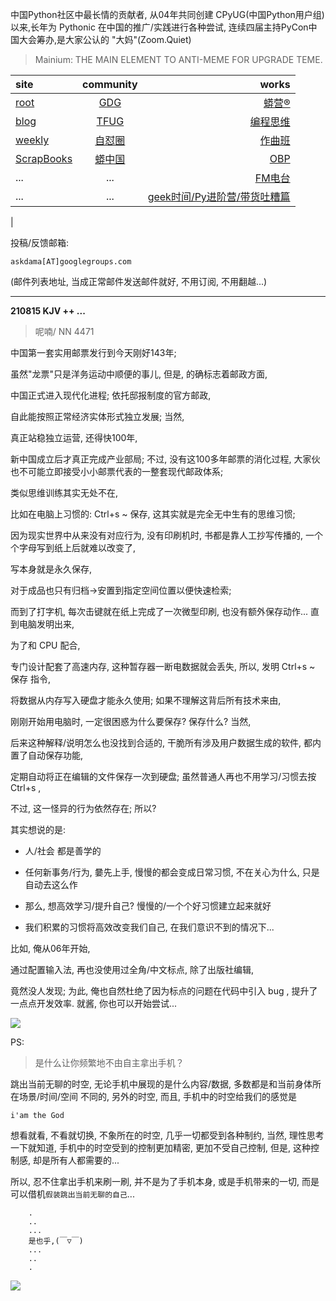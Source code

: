 中国Python社区中最长情的贡献者, 从04年共同创建 CPyUG(中国Python用户组)以来,长年为 Pythonic 在中国的推广/实践进行各种尝试, 连续四届主持PyCon中国大会筹办,是大家公认的 "大妈"(Zoom.Quiet)

> Mainium: THE MAIN ELEMENT TO ANTI-MEME FOR UPGRADE TEME.

| site | community | works |
| :-----| :----: | ----: |
| [root](http://zoomquiet.io/) | [GDG](https://blog.zhgdg.org/) | [蟒营®](https://doc.101.camp/) |
| [blog](https://blog.zoomquiet.io/pages/zoomquiet.html) | [TFUG](http://zh.tfug.world/) | [编程思维](https://py.101.camp/) |
| [weekly](http://weekly.pychina.org/) | [自怼圈](https://du.101.camp/) | [作曲班](https://mu.101.camp/) |
| [ScrapBooks](https://zoomquiet.io/collection.html) | [蟒中国](https://pychina.org/) | [OBP](https://zoomquiet.io/obp/index.html) |
| ... | ... | [FM电台](https://fm.101.camp/) |
| ... | ... | [geek时间/Py进阶营/带货吐糟篇](https://fm.101.camp/2020/geek2py-dama.html) 
 |


投稿/反馈邮箱:

    askdama[AT]googlegroups.com

(邮件列表地址, 
当成正常邮件发送邮件就好, 不用订阅, 不用翻越...)


---------------------------------------------------
**210815 KJV ++ ...**

> 呢喃/ NN 4471



中国第一套实用邮票发行到今天刚好143年;

虽然"龙票"只是洋务运动中顺便的事儿,
但是,
的确标志着邮政方面,

中国正式进入现代化进程;
依托邸报制度的官方邮政,

自此能按照正常经济实体形式独立发展;
当然,

真正站稳独立运营,
还得快100年,

新中国成立后才真正完成产业部局;
不过,
没有这100多年邮票的消化过程,
大家伙也不可能立即接受小小邮票代表的一整套现代邮政体系;

类似思维训练其实无处不在,

比如在电脑上习惯的: Ctrl+s ~ 保存,
这其实就是完全无中生有的思维习惯;

因为现实世界中从来没有对应行为,
没有印刷机时,
书都是靠人工抄写传播的,
一个个字母写到纸上后就难以改变了,

写本身就是永久保存,

对于成品也只有归档->安置到指定空间位置以便快速检索;

而到了打字机,
每次击键就在纸上完成了一次微型印刷,
也没有额外保存动作...
直到电脑发明出来,

为了和 CPU 配合,

专门设计配套了高速内存,
这种暂存器一断电数据就会丢失,
所以,
发明 Ctrl+s ~ 保存 指令,

将数据从内存写入硬盘才能永久使用;
如果不理解这背后所有技术来由,

刚刚开始用电脑时,
一定很困惑为什么要保存? 保存什么?
当然,

后来这种解释/说明怎么也没找到合适的,
干脆所有涉及用户数据生成的软件,
都内置了自动保存功能,

定期自动将正在编辑的文件保存一次到硬盘;
虽然普通人再也不用学习/习惯去按 Ctrl+s ,

不过,
这一怪异的行为依然存在;
所以?

其实想说的是:

+ 人/社会 都是善学的
+ 任何新事务/行为, 嘦先上手, 慢慢的都会变成日常习惯, 不在关心为什么, 只是自动去这么作
+ 那么, 想高效学习/提升自己? 慢慢的/一个个好习惯建立起来就好

+ 我们积累的习惯将高效改变我们自己, 在我们意识不到的情况下...

比如,
俺从06年开始,

通过配置输入法,
再也没使用过全角/中文标点,
除了出版社编辑,

竟然没人发现;
为此, 俺也自然杜绝了因为标点的问题在代码中引入 bug ,
提升了一点点开发效率.
就酱,
你也可以开始尝试...​


![](https://ipic.zoomquiet.top/2021-08-14-zq42-today-card-2108.015.png)



PS:
> 是什么让你频繁地不由自主拿出手机？

跳出当前无聊的时空,
无论手机中展现的是什么内容/数据,
多数都是和当前身体所在场景/时间/空间 不同的,
另外的时空,
而且, 手机中的时空给我们的感觉是

    i'am the God

想看就看, 不看就切换,
不象所在的时空, 几乎一切都受到各种制约,
当然,
理性思考一下就知道,
手机中的时空受到的控制更加精密, 更加不受自己控制,
但是, 这种控制感,
却是所有人都需要的...

所以, 
忍不住拿出手机来刷一刷,
并不是为了手机本身, 或是手机带来的一切,
而是可以借机`假装跳出当前无聊的自己`...



```
    .
    ..
    ...
    是也乎,(￣▽￣)
    ...
    ..
    .
```


![](http://ydlj.zoomquiet.top/ipic/2021-07-10-210701DU21-zip.jpg)

